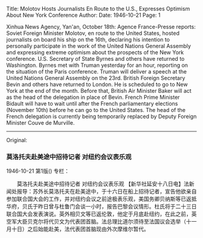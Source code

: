 Title: Molotov Hosts Journalists En Route to the U.S., Expresses Optimism About New York Conference
Author:
Date: 1946-10-21
Page: 1

Xinhua News Agency, Yan'an, October 18th:  Agence France-Presse reports:  Soviet Foreign Minister Molotov, en route to the United States, hosted journalists on board his ship on the 16th, declaring his intention to personally participate in the work of the United Nations General Assembly and expressing extreme optimism about the prospects of the New York conference.  U.S. Secretary of State Byrnes and others have returned to Washington. Byrnes met with Truman yesterday for an hour, reporting on the situation of the Paris conference. Truman will deliver a speech at the United Nations General Assembly on the 23rd. British Foreign Secretary Bevin and others have returned to London. He is scheduled to go to New York at the end of the month. Before that, British Air Minister Baker will act as the head of the delegation in place of Bevin. French Prime Minister Bidault will have to wait until after the French parliamentary elections (November 10th) before he can go to the United States. The head of the French delegation is currently being temporarily replaced by Deputy Foreign Minister Couve de Murville.



<hr /> 

Original: 


### 莫洛托夫赴美途中招待记者  对纽约会议表乐观

1946-10-21
第1版()
专栏：

　　莫洛托夫赴美途中招待记者
    对纽约会议表乐观
    【新华社延安十八日电】法新闻处报导：苏外长莫洛托夫在赴美途中，于十六日在船上招待记者，宣告他欲亲自参加联合国大会的工作，并对纽约会议之前途极表乐观，美国务卿贝纳斯等已返抵华府，贝氏于昨日曾与杜鲁门会谈一小时，报告巴黎会议情形。杜氏将于二十三日联合国大会发表演说。英外相贝文等已返伦敦，他定于月底赴纽约，在此之前，英空军大臣贝克尔将代贝文为代表团首脑。法总理比道尔须待至法国议会选举（十一月十日）之后始能赴美，法代表团首脑现由外次摩维尔暂代。

